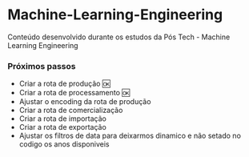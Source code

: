 # Machine-Learning-Engineering
Conteúdo desenvolvido durante os estudos da Pós Tech - Machine Learning Engineering

### Próximos passos

- Criar a rota de produção 🆗
- Criar a rota de processamento 🆗
- Ajustar o encoding da rota de produção   
- Criar a rota de comercialização  
- Criar a rota de importação  
- Criar a rota de exportação  
- Ajustar os filtros de data para deixarmos dinamico e não setado no codigo os anos disponiveis